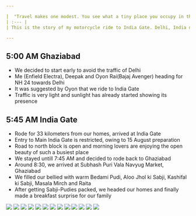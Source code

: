 ```yaml
---

|  "Travel makes one modest. You see what a tiny place you occupy in the world" - Gustav Flaubert |
| :--- |
| This is the story of my motorcycle ride to India Gate. Delhi, India during August, 2017 |

---
```


##  5:00 AM Ghaziabad
*	We decided to start early to avoid the traffic of Delhi
*	Me (Enfield Electra), Deepak and Oyon Rai(Bajaj Avenger) heading for NH 24 towards Delhi
*	It was suggested by Oyon that we ride to India Gate
*	Traffic is very light and sunlight has already started showing its presence

##  5:45 AM India Gate
*	Rode for 33 kilometers from our homes, arrived at India Gate
*	Entry to Main India Gate is restricted, owing to 15 August preparation
*	Road to north block is open and morning lovers are enjoying the open beauty of such a busiest place
*	We stayed untill 7:45 AM and decided to rode back to Ghaziabad
*  	Around 8:30, we arrived at Subhash Puri Vala Navyug Market, Ghaziabad
* 	We filled our bellied with warm Bedami Pudi, Aloo Jhol ki Sabji, Kashifal ki Sabji, Masala Mirch and Raita
* 	After getting Sabji-Pudies packed, we headed our homes and finally made a breakfast surprise for our family 

![](https://github.com/inbravo/travel/raw/master/august-2017/images/IMG_20170812_062001.jpg)
![](https://github.com/inbravo/travel/raw/master/august-2017/images/IMG_20170812_063254.jpg)
![](https://github.com/inbravo/travel/raw/master/august-2017/images/IMG_20170812_063246.jpg)
![](https://github.com/inbravo/travel/raw/master/august-2017/images/IMG_20170812_064506.jpg)
![](https://github.com/inbravo/travel/raw/master/august-2017/images/IMG_20170812_060500.jpg)
![](https://github.com/inbravo/travel/raw/master/august-2017/images/IMG_1035.jpg)
![](https://github.com/inbravo/travel/raw/master/august-2017/images/IMG_1143.jpg)
![](https://github.com/inbravo/travel/raw/master/august-2017/images/IMG_1123.jpg)
![](https://github.com/inbravo/travel/raw/master/august-2017/images/IMG_1138.jpg)
![](https://github.com/inbravo/travel/raw/master/august-2017/images/IMG_1029.jpg)
![](https://github.com/inbravo/travel/raw/master/august-2017/images/IMG_1007.jpg)
![](https://github.com/inbravo/travel/raw/master/august-2017/images/IMG_20170812_063340.jpg)
![](https://github.com/inbravo/travel/raw/master/august-2017/images/IMG_20170812_082626.jpg)







